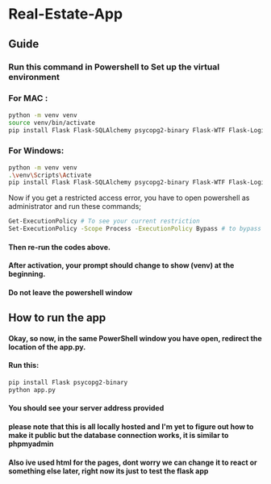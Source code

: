# Real-Estate-App
## Guide
### Run this command in Powershell to Set up the virtual environment

###  For MAC :
```bash
python -m venv venv
source venv/bin/activate 
pip install Flask Flask-SQLAlchemy psycopg2-binary Flask-WTF Flask-Login
```
### For Windows:
```bash
python -m venv venv
.\venv\Scripts\Activate
pip install Flask Flask-SQLAlchemy psycopg2-binary Flask-WTF Flask-Login
```
Now if you get a restricted access error, you have to open powershell as administrator and run these commands;
```bash
Get-ExecutionPolicy # To see your current restriction
Set-ExecutionPolicy -Scope Process -ExecutionPolicy Bypass # to bypass if it is restricted
```
#### Then re-run the codes above.
#### After activation, your prompt should change to show (venv) at the beginning.
#### Do not leave the powershell window 

## How to run the app

#### Okay, so now, in the same PowerShell window you have open, redirect the location of the app.py.
#### Run this:
```bash
pip install Flask psycopg2-binary
python app.py
```
#### You should see your server address provided
#### please note that this is all locally hosted and I'm yet to figure out how to make it public but the database connection works, it is similar to phpmyadmin
#### Also ive used html for the pages, dont worry we can change it to react or something else later, right now its just to test the flask app



